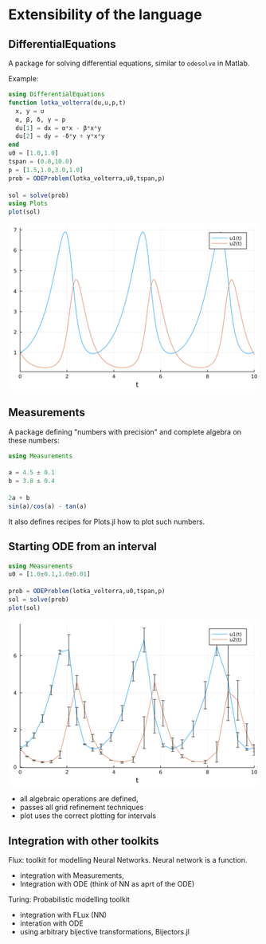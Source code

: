 # Extensibility of the language

## DifferentialEquations

A package for solving differential equations, similar to ```odesolve``` in Matlab.

Example:

```julia
using DifferentialEquations
function lotka_volterra(du,u,p,t)
  x, y = u
  α, β, δ, γ = p
  du[1] = dx = α*x - β*x*y
  du[2] = dy = -δ*y + γ*x*y
end
u0 = [1.0,1.0]
tspan = (0.0,10.0)
p = [1.5,1.0,3.0,1.0]
prob = ODEProblem(lotka_volterra,u0,tspan,p)

sol = solve(prob)
using Plots
plot(sol)
```

![](10_ode.svg)

## Measurements

A package defining "numbers with precision" and complete algebra on these numbers:

```julia
using Measurements

a = 4.5 ± 0.1
b = 3.8 ± 0.4

2a + b
sin(a)/cos(a) - tan(a)
```

It also defines recipes for Plots.jl how to plot such numbers.

## Starting ODE from an interval

```julia
using Measurements
u0 = [1.0±0.1,1.0±0.01]

prob = ODEProblem(lotka_volterra,u0,tspan,p)
sol = solve(prob)
plot(sol)
```

![](10_ode_m.svg)

- all algebraic operations are defined, 
- passes all grid refinement techniques
- plot uses the correct  plotting for intervals

## Integration with other toolkits

Flux: toolkit for modelling Neural Networks. Neural network is a function.
  - integration with Measurements,
  - Integration with ODE (think of NN as aprt of the ODE)

Turing: Probabilistic modelling toolkit
  - integration with FLux (NN)
  - interation with ODE
  - using arbitrary bijective transformations, Bijectors.jl
